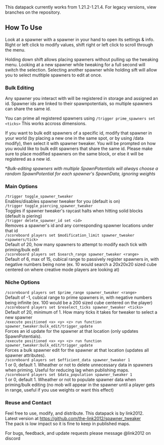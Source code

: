 This datapack currently works from 1.21.2-1.21.4. For legacy versions, view branches on the repository.<br>
## How To Use
Look at a spawner with a spawner in your hand to open its settings & info. Right or left click to modify values, shift right or left click to scroll through the menu. <br>

Holding down shift allows placing spawners without pulling up the tweaking menu. Looking at a new spawner while tweaking for a full second will switch the selection. Selecting another spawner while holding sift will allow you to select mutltiple spawners to edit at once. <br>

### Bulk Editing
Any spawner you interact with will be registered in storage and assigned an id. Spawner ids are linked to their spawnpotentials, so multiple spawners can share the same id.<br>

You can prime all registered spawners using `/trigger prime_spawners set <ticks>` This works accross dimensions.<br>

If you want to bulk edit spawners of a specific id, modify that spawner in your world (by placing a new one in the same spot, or by using /data modify), then select it with spawner tweaker. You will be prompted on how you would like to bulk edit spawners that share the same id. Please make sure to place modified spawners on the same block, or else it will be registered as a new id.<br>

**Bulk-editing spawners with multiple SpawnPotentials will always choose a random SpawnPotential for each spawner's SpawnData, ignoring weights*<br>

### Main Options
`/trigger toggle_spawner_tweaker`<br>
Enables/disables spawner tweaker for you (default is on)<br>
`/trigger toggle_piercing_spawner_tweaker`<br>
Toggles if spawner tweaker's raycast halts when hitting solid blocks (default is piering)<br>
`/trigger delete_spawner_id set <id>`<br>
Removes a spawner's id and any corresponding spawner locations under that id<br>
`/scoreboard players set $modification_limit spawner_tweaker <spawners/tick>`<br>
Default of 20, how many spawners to attempt to modify each tick with priming/bulk edit<br>
`/scoreboard players set $search_range spawner_tweaker <range>`<br>
Default of 6, max of 15, cubical range to passively register spawners in, with negative numbers being none (ex. 10 would search a 20x20x20 sized cube centered on where creative mode players are looking at)<br>

### Niche Options
`/scoreboard players set $prime_range spawner_tweaker <range>`<br>
Default of -1, cubical range to prime spawners in, with negative numbers being infinite (ex. 100 would be a 200 sized cube centered on the player)<br>
`/scoreboard players set $reselect_ticks spawner_tweaker <ticks>`<br>
Default of 20, minimum of 1. How many ticks it takes for tweaker to select a new spawner<br>
`/execute positioned <x> <y> <z> run function spawner_tweaker:bulk_edit/trigger_update`<br>
Forces an id update for the spawner at that location (only updates SpawnPotentials).<br>
`/execute positioned <x> <y> <z> run function spawner_tweaker:bulk_edit/trigger_update`<br>
Forces a bulk spawner edit for the spawner at that location (updates all spawner attributes).<br>
`/scoreboard players set $efficient_data spawner_tweaker 1`<br>
1 or 0, default 1. Wheather or not to delete unnecessary data in spawners when priming. Useful for reducing lag when publishing maps.<br>
`/scoreboard players set $data_population spawner_tweaker 1`<br>
1 or 0, default 1. Wheather or not to populate spawner data when priming/bulk editing (no mob will appear in the spawner until a player gets in range, useful if you use weights or want this effect)<br>

### Reuse and Contact
Feel free to use, modify, and distribute. This datapack is by link2012.<br>
Latest version at https://github.com/the-link2012/spawner_tweaker<br>
The pack is low impact so it is fine to keep in published maps.

For bugs, feedback, and update requests please message @link2012 on discord